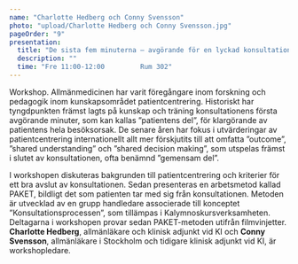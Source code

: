 ```yaml
---
name: "Charlotte Hedberg och Conny Svensson"
photo: "upload/Charlotte Hedberg och Conny Svensson.jpg" 
pageOrder: "9"
presentation:
  title: "De sista fem minuterna – avgörande för en lyckad konsultation?"
  description: ""
  time: "Fre 11:00-12:00         Rum 302"
---
```

Workshop.
Allmänmedicinen har varit föregångare inom forskning och pedagogik inom kunskapsområdet patientcentrering. Historiskt har tyngdpunkten främst lagts på kunskap och träning konsultationens första avgörande minuter, som kan kallas ”patientens del”, för klargörande av patientens hela besöksorsak. De senare åren har fokus i utvärderingar av patientcentrering internationellt allt mer förskjutits till att omfatta ”outcome”, ”shared understanding” och ”shared decision making”, som utspelas främst i slutet av konsultationen, ofta benämnd ”gemensam del”. 

I workshopen diskuteras bakgrunden till patientcentrering och kriterier för ett bra avslut av konsultationen. Sedan presenteras en arbetsmetod kallad PAKET, bildligt det som patienten tar med sig från konsultationen. Metoden är utvecklad av en grupp handledare associerade till konceptet ”Konsultationsprocessen”, som tillämpas i Kalymnoskursverksamheten. Deltagarna i workshopen provar sedan PAKET-metoden utifrån filmvinjetter.
**Charlotte Hedberg**, allmänläkare och klinisk adjunkt vid KI och **Conny Svensson**, allmänläkare i Stockholm och tidigare klinisk adjunkt vid KI, är workshopledare.

 
